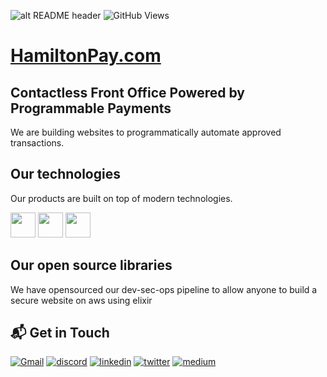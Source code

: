![alt README header](https://raw.githubusercontent.com/v3-dot-cash/v3-dot-cash/main/assets/hamilton.jpeg)
![GitHub Views](https://komarev.com/ghpvc/?username=v3-dot-cash&color=FAC151)
<!-- [![typescript](https://img.shields.io/badge/React-Expert-FAC151.svg?logo=react&logoWidth=20)](https://github.com/v3-dot-cash)
[![typescript](https://img.shields.io/badge/Django-Expert-FAC151.svg?logo=django&logoWidth=20)](https://github.com/v3-dot-cash)
[![typescript](https://img.shields.io/badge/Mathematics-Expert-FAC151.svg?logo=mathematics&logoWidth=20)](https://github.com/v3-dot-cash) -->

# <a href="https://www.alexanderhamilton.io">HamiltonPay.com</a>

## Contactless Front Office Powered by Programmable Payments

We are building websites to programmatically automate approved transactions.



## Our technologies

Our products are built on top of modern technologies.

<p align="left">
  
  


<img src="https://raw.githubusercontent.com/v3-dot-cash/.github/main/assets/javascript-plain.svg" height="auto" width="40">



<img src="https://raw.githubusercontent.com/v3-dot-cash/.github/main/assets/visualstudio-plain.svg" height="auto" width="40">


<img src="https://raw.githubusercontent.com/v3-dot-cash/.github/main/assets/git-original.svg" height="auto" width="40">
</p>

## Our open source libraries

We have opensourced our dev-sec-ops pipeline to allow anyone to build a secure website on aws using elixir

## 📬 Get in Touch

[<img alt="Gmail" src="https://img.shields.io/badge/Gmail-D14836?style=for-the-badge&logo=gmail&logoColor=white" />](mailto:hh@v3.cash)
[<img alt="discord" src="https://img.shields.io/badge/discord-333399.svg?&style=for-the-badge&logo=discord&logoColor=white" />](https://discord.gg/qFTEmBGzxU)
[<img alt="linkedin" src="https://img.shields.io/badge/linkedin-%230077B5.svg?&style=for-the-badge&logo=linkedin&logoColor=white"/>](https://www.linkedin.com/company/hamilton-pay)
[<img alt="twitter" src="https://img.shields.io/badge/twitter-%231DA1F2.svg?&style=for-the-badge&logo=twitter&logoColor=white" />](https://twitter.com/hamilton_pay)
[<img alt="medium" src="https://img.shields.io/badge/medium-333399.svg?&style=for-the-badge&logo=medium&logoColor=white"/>](https://blog.hamiltonpay.com/)
